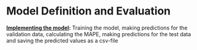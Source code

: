 # Model Definition and Evaluation

**[Implementing the model](model_10.Rmd):** Training the model, making predictions for the validation data, calculating the MAPE, making predictions for the test data and saving the predicted values as a csv-file

